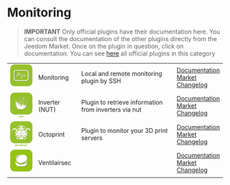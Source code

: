 
# Monitoring


>**IMPORTANT**
>Only official plugins have their documentation here. You can consult the documentation of the other plugins directly from the Jeedom Market. Once on the plugin in question, click on documentation.
>You can see [here](https://market.jeedom.com/index.php?v=d&p=market&type=plugin&categorie=monitoring) all official plugins in this category


| | | | |
|--- | --- | --- | ---|
|<img src="monitoring2/monitoring2_icon.png" class="pluginLogo" width="100" />|Monitoring|Local and remote monitoring plugin by SSH|[Documentation](monitoring2/index)<br/>[Market](https://market.jeedom.com/index.php?v=d&p=market_display&id=3317)<br/>[Changelog](monitoring2/changelog)|
|<img src="nut/nut_icon.png" class="pluginLogo" width="100" />|Inverter (NUT)|Plugin to retrieve information from inverters via nut|[Documentation](nut/index)<br/>[Market](https://market.jeedom.com/index.php?v=d&p=market_display&id=1500)<br/>[Changelog](nut/changelog)|
|<img src="octoprint/octoprint_icon.png" class="pluginLogo" width="100" />|Octoprint|Plugin to monitor your 3D print servers|[Documentation](octoprint/index)<br/>[Market](https://market.jeedom.com/index.php?v=d&p=market_display&id=3295)<br/>[Changelog](octoprint/changelog)|
|<img src="ventilairsec/ventilairsec_icon.png" class="pluginLogo" width="100" />|Ventilairsec||[Documentation](ventilairsec/index)<br/>[Market](https://market.jeedom.com/index.php?v=d&p=market_display&id=3895)<br/>[Changelog](ventilairsec/changelog)|
